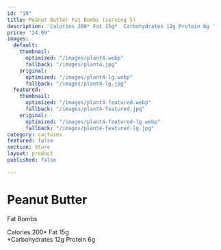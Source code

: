 ```yaml
---
id: "19"
title: Peanut Butter Fat Bombs (serving 5)
description: 'Calories 200* Fat 15g*  Carbohydrates 12g Protein 6g '
price: "24.99"
images:
  default:
    thumbnail:
      optimized: "/images/plant4.webp"
      fallback: "/images/plant4.jpg"
    original:
      optimized: "/images/plant4-lg.webp"
      fallback: "/images/plant4-lg.jpg"
  featured:
    thumbnail:
      optimized: "/images/plant4-featured.webp"
      fallback: "/images/plant4-featured.jpg"
    original:
      optimized: "/images/plant4-featured-lg.webp"
      fallback: "/images/plant4-featured-lg.jpg"
category: cactuses
featured: false
section: Store
layout: product
published: false

---
```

# Peanut Butter  
Fat Bombs

Calories 200* Fat 15g  
\*Carbohydrates 12g Protein 6g